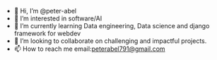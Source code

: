 - 👋 Hi, I’m @peter-abel
- 👀 I’m interested in software/AI
- 🌱 I’m currently learning Data engineering, Data science and django framework for webdev
- 💞️ I’m looking to collaborate on challenging and impactful projects.
- 📫 How to reach me email:peterabel791@gmail.com

<!---
peter-abel/peter-abel is a ✨ special ✨ repository because its `README.md` (this file) appears on your GitHub profile.
You can click the Preview link to take a look at your changes.
--->
